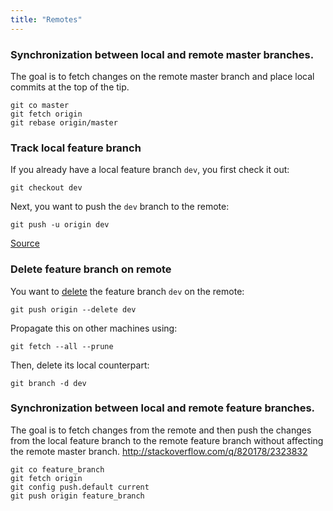```yaml
---
title: "Remotes"
---
```


### Synchronization between local and remote master branches.
The goal is to fetch changes on the remote master branch and place local commits at the top of the tip.
```
git co master
git fetch origin
git rebase origin/master
```

### Track local feature branch
If you already have a local feature branch `dev`, you first check it out:
```
git checkout dev
```

Next, you want to push the `dev` branch to the remote:
```
git push -u origin dev
```

[Source](http://stackoverflow.com/a/29847192/2323832)


### Delete feature branch on remote
You want to [delete](http://stackoverflow.com/a/2003515/2323832) the feature 
branch `dev` on the remote:
```
git push origin --delete dev
```

Propagate this on other machines using:
```
git fetch --all --prune
```

Then, delete its local counterpart:
```
git branch -d dev
```

### Synchronization between local and remote feature branches.
The goal is to fetch changes from the remote and then push the changes from the local feature branch to the remote feature branch without affecting the remote master branch.
http://stackoverflow.com/q/820178/2323832
```
git co feature_branch
git fetch origin
git config push.default current
git push origin feature_branch
```
